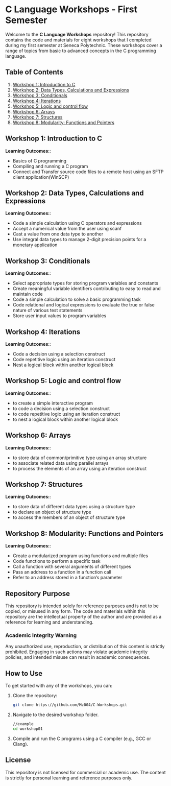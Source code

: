 # C Language Workshops - First Semester

Welcome to the **C Language Workshops** repository! This repository contains the code and materials for eight workshops that I completed during my first semester at Seneca Polytechnic. These workshops cover a range of topics from basic to advanced concepts in the C programming language.

## Table of Contents
1. [Workshop 1: Introduction to C](#workshop-1-introduction-to-c)
2. [Workshop 2: Data Types, Calculations and Expressions](#workshop-2-data-types-calculations-and-expressions)
3. [Workshop 3: Conditionals](#workshop-3-conditionals)
4. [Workshop 4: Iterations](#workshop-4-iterations)
5. [Workshop 5: Logic and control flow](#workshop-5-logic-and-control-flow)
6. [Workshop 6: Arrays](#workshop-6-arrays)
7. [Workshop 7: Structures](#workshop-7-structures)
8. [Workshop 8: Modularity: Functions and Pointers](#workshop-8-modularity-functions-and-pointers)



## Workshop 1: Introduction to C
**Learning Outcomes:**:
- Basics of C programming
- Compiling and running a C program
- Connect and Transfer source code files to a remote host using an SFTP client application(WinSCP)

## Workshop 2: Data Types, Calculations and Expressions
**Learning Outcomes:**:
- Code a simple calculation using C operators and expressions
- Accept a numerical value from the user using scanf
- Cast a value from one data type to another
- Use integral data types to manage 2-digit precision points for a monetary application

## Workshop 3: Conditionals
**Learning Outcomes:**:
- Select appropriate types for storing program variables and constants
- Create meaningful variable identifiers contributing to easy to read and maintain code
- Code a simple calculation to solve a basic programming task
- Code relational and logical expressions to evaluate the true or false nature of various test statements
- Store user input values to program variables

## Workshop 4: Iterations
**Learning Outcomes:**:
- Code a decision using a selection construct
- Code repetitive logic using an iteration construct
- Nest a logical block within another logical block

## Workshop 5: Logic and control flow
**Learning Outcomes:**:
- to create a simple interactive program
- to code a decision using a selection construct
- to code repetitive logic using an iteration construct
- to nest a logical block within another logical block

## Workshop 6: Arrays
**Learning Outcomes:**:
- to store data of common/primitive type using an array structure
- to associate related data using parallel arrays
- to process the elements of an array using an iteration construct

## Workshop 7: Structures
**Learning Outcomes:**:
- to store data of different data types using a structure type
- to declare an object of structure type
- to access the members of an object of structure type

## Workshop 8: Modularity: Functions and Pointers
**Learning Outcomes:**:
- Create a modularized program using functions and multiple files
- Code functions to perform a specific task
- Call a function with several arguments of different types
- Pass an address to a function in a function call
- Refer to an address stored in a function’s parameter



## Repository Purpose

This repository is intended solely for reference purposes and is not to be copied, or misused in any form. The code and materials within this repository are the intellectual property of the author and are provided as a reference for learning and understanding.

### **Academic Integrity Warning**

Any unauthorized use, reproduction, or distribution of this content is strictly prohibited. Engaging in such actions may violate academic integrity policies, and intended misuse can result in academic consequences.


## How to Use 

To get started with any of the workshops, you can:
1. Clone the repository:
   ```bash
   git clone https://github.com/Mz004/C-Workshops.git
   ```
2. Navigate to the desired workshop folder.
   ```bash
   //example
   cd workshop01
   ```

4. Compile and run the C programs using a C compiler (e.g., GCC or Clang).


## License

This repository is not licensed for commercial or academic use. The content is strictly for personal learning and reference purposes only.
